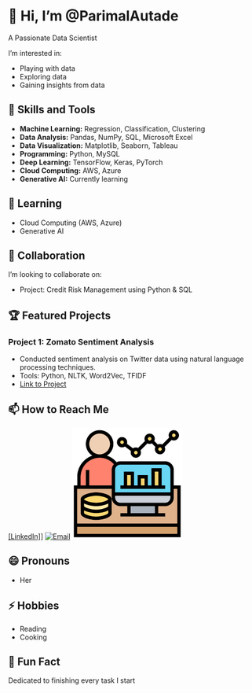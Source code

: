 
# 👋 Hi, I’m @ParimalAutade
A Passionate Data Scientist

I’m interested in:
- Playing with data
- Exploring data
- Gaining insights from data

## 🌟 Skills and Tools
- **Machine Learning:** Regression, Classification, Clustering
- **Data Analysis:** Pandas, NumPy, SQL, Microsoft Excel
- **Data Visualization:** Matplotlib, Seaborn, Tableau
- **Programming:** Python, MySQL
- **Deep Learning:** TensorFlow, Keras, PyTorch
- **Cloud Computing:** AWS, Azure
- **Generative AI:** Currently learning

## 🌱 Learning
- Cloud Computing (AWS, Azure)
- Generative AI

## 💞️ Collaboration
I’m looking to collaborate on:
- Project: Credit Risk Management using Python & SQL

## 🏆 Featured Projects
### Project 1: Zomato Sentiment Analysis
- Conducted sentiment analysis on Twitter data using natural language processing techniques.
- Tools: Python, NLTK, Word2Vec, TFIDF
- [Link to Project](https://github.com/your-username/project2)

## 📫 How to Reach Me
[[LinkedIn]](https://www.linkedin.com/in/parimalautade)]
[![Email](https://github.com/your-username/your-repo-name/blob/main/email-logo.png)](mailto:parimalautade24@gmail.com)
![DS](https://github.com/ParimalA24-DS/ParimalA24-DS/blob/main/DSPROFILEIMAGES/1.png)

## 😄 Pronouns
- Her

## ⚡ Hobbies
- Reading
- Cooking

## 🎉 Fun Fact
Dedicated to finishing every task I start
